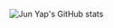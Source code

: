 ![Jun Yap's GitHub stats](https://github-readme-stats.vercel.app/api?username=anuraghazra&theme=dark&show_icons=true)
